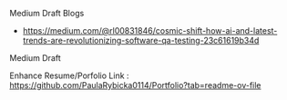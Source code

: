 Medium Draft Blogs
- https://medium.com/@rl00831846/cosmic-shift-how-ai-and-latest-trends-are-revolutionizing-software-qa-testing-23c61619b34d

Medium Draft 


Enhance Resume/Porfolio Link :
https://github.com/PaulaRybicka0114/Portfolio?tab=readme-ov-file

